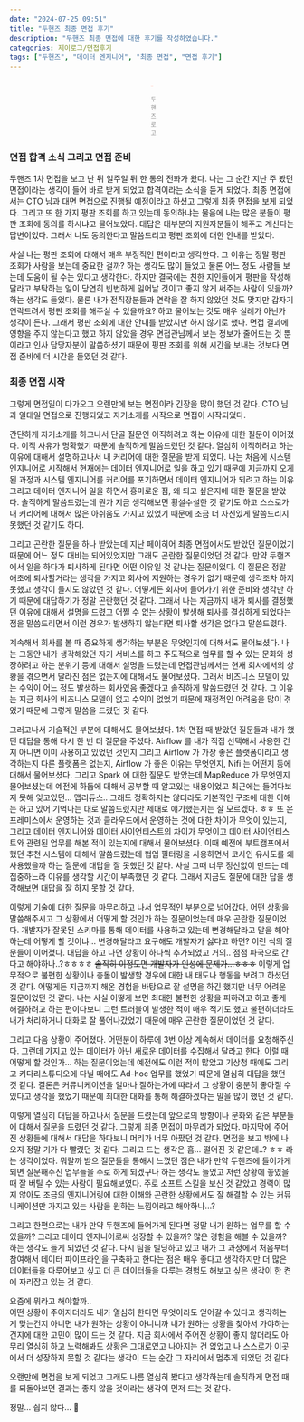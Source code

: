 ```yaml
---
date: "2024-07-25 09:51"
title: "두핸즈 최종 면접 후기"
description: "두핸즈 최종 면접에 대한 후기를 작성하였습니다."
categories: 제이로그/면접후기
tags: ["두핸즈", "데이터 엔지니어", "최종 면접", "면접 후기"]
---
```


<div style="padding: 0 250px;">
    <img src="image.png">
    <p style="font-size: 10px; text-align: center; opacity: 0.5;">두핸즈 로고</p>
</div>

### 면접 합격 소식 그리고 면접 준비

두핸즈 1차 면접을 보고 난 뒤 일주일 뒤 한 통의 전화가 왔다. 
나는 그 순간 지난 주 봤던 면접이라는 생각이 들어 바로 받게 되었고 합격이라는 소식을 듣게 되었다. 
최종 면접에서는 CTO 님과 대면 면접으로 진행될 예정이라고 하셨고 그렇게 최종 면접을 보게 되었다. 
그리고 또 한 가지 평판 조회를 하고 있는데 동의하냐는 물음에 나는 많은 분들이 평판 조회에 동의를 하시냐고 물어보았다.
대답은 대부분의 지원자분들이 해주고 계신다는 답변이었다. 그래서 나도 동의한다고 말씀드리고 평판 조회에 대한 안내를 받았다.  

사실 나는 평판 조회에 대해서 매우 부정적인 편이라고 생각한다. 그 이유는 정말 평판 조회가 사람을 보는데 중요한 걸까? 하는 생각도 많이 들었고 물론 어느 정도 사람들 보는데 도움이 될 수는 있다고 생각한다. 
하지만 결국에는 친한 지인들에게 평판을 작성해달라고 부탁하는 일이 당연히 빈번하게 일어날 것이고 좋지 않게 써주는 사람이 있을까? 하는 생각도 들었다. 물론 내가 전직장분들과 연락을 잘 하지 않았던 것도 맞지만 갑자기 연락드려서 평판 조회를 해주실 수 있을까요? 하고 물어보는 것도 매우 실례가 아닌가 생각이 든다.
그래서 평판 조회에 대한 안내를 받았지만 하지 않기로 했다. 면접 결과에 영향을 주지 않는다고 했고 하지 않았을 경우 면접관님께서 보는 정보가 줄어드는 것 뿐이라고 인사 담당자분이 말씀하셨기 때문에 평판 조회를 위해 시간을 보내는 것보다 면접 준비에 더 시간을 들였던 것 같다.  

### 최종 면접 시작

그렇게 면접일이 다가오고 오랜만에 보는 면접이라 긴장을 많이 했던 것 같다. CTO 님과 일대일 면접으로 진행되었고 자기소개를 시작으로 면접이 시작되었다.  

간단하게 자기소개를 하고나서 단골 질문인 이직하려고 하는 이유에 대한 질문이 이어졌다. 이직 사유가 명확했기 때문에 솔직하게 말씀드렸던 것 같다. 열심히 이직하려고 하는 이유에 대해서 설명하고나서 내 커리어에 대한 질문을 받게 되었다.
나는 처음에 시스템 엔지니어로 시작해서 현재에는 데이터 엔지니어로 일을 하고 있기 때문에 지금까지 오게 된 과정과 시스템 엔지니어를 커리어를 포기하면서 데이터 엔지니어가 되려고 하는 이유 그리고 데이터 엔지니어 일을 하면서 흥미로운 점, 왜 되고 싶은지에 대한 질문을 받았다.
솔직하게 말씀드렸는데 뭔가 지금 생각해보면 횡설수설한 것 같기도 하고 스스로가 내 커리어에 대해서 많은 아쉬움도 가지고 있었기 때문에 조금 더 자신있게 말씀드리지 못했던 것 같기도 하다.  

그리고 곤란한 질문을 하나 받았는데 지난 페이히어 최종 면접에서도 받았던 질문이었기 때문에 어느 정도 대비는 되어있었지만 그래도 곤란한 질문이었던 것 같다. 
만약 두핸즈에서 일을 하다가 퇴사하게 된다면 어떤 이유일 것 같냐는 질문이었다. 이 질문은 정말 애초에 퇴사할거라는 생각을 가지고 회사에 지원하는 경우가 없기 때문에 생각조차 하지 못했고 생각이 들지도 않았던 것 같다. 어떻게든 회사에 들어가기 위한 준비와 생각만 하기 때문에 대답하기가 정말 곤란했던 것 같다.
그래서 나는 지금까지 내가 퇴사를 결정했던 이유에 대해서 설명을 드렸고 어쩔 수 없는 상황이 발생해 퇴사를 결심하게 되었다는 점을 말씀드리면서 이런 경우가 발생하지 않는다면 퇴사할 생각은 없다고 말씀드렸다.    

계속해서 회사를 볼 때 중요하게 생각하는 부분은 무엇인지에 대해서도 물어보셨다. 나는 그동안 내가 생각해왔던 자기 서비스를 하고 주도적으로 업무를 할 수 있는 문화와 성장하려고 하는 분위기 등에 대해서 설명을 드렸는데 면접관님께서는 현재 회사에서의 상황을 겪으면서 달라진 점은 없는지에 대해서도 물어보셨다. 
그래서 비즈니스 모델이 있는 수익이 어느 정도 발생하는 회사였음 좋겠다고 솔직하게 말씀드렸던 것 같다. 그 이유는 지금 회사의 비즈니스 모델이 없고 수익이 없었기 때문에 재정적인 어려움을 많이 겪었기 때문에 그렇게 말씀을 드렸던 것 같다.  

그러고나서 기술적인 부분에 대해서도 물어보셨다. 1차 면접 때 받았던 질문들과 내가 했던 대답을 통해 다시 한 번 더 질문을 주셨다. Airflow 를 내가 직접 선택해서 사용한 건지 아니면 이미 사용하고 있었던 것인지 그리고 Airflow 가 가장 좋은 플랫폼이라고 생각하는지 다른 플랫폼은 없는지, Airflow 가 좋은 이유는 무엇인지, Nifi 는 어떤지 등에 대해서 물어보셨다.
그리고 Spark 에 대한 질문도 받았는데 MapReduce 가 무엇인지 물어보셨는데 예전에 하둡에 대해서 공부할 때 알고있는 내용이었고 최근에는 들여다보지 못해 잊고있던... 맵리듀스.. 그래도 정확하지는 않더라도 기본적인 구조에 대한 이해는 하고 있어 기억나는 대로 말씀드렸지만 제대로 얘기했는지는 잘 모르겠다. ㅎㅎ
또 온 프레미스에서 운영하는 것과 클라우드에서 운영하는 것에 대한 차이가 무엇이 있는지, 그리고 데이터 엔지니어와 데이터 사이언티스트의 차이가 무엇이고 데이터 사이언티스트와 관련된 업무를 해본 적이 있는지에 대해서 물어보셨다. 이때 예전에 부트캠프에서 했던 추천 시스템에 대해서 말씀드렸는데 협업 필터링을 사용하면서 코사인 유사도를 왜 사용했을까 하는 질문에 대답을 잘 못했던 것 같다.
사실 그때 너무 정신없이 만드는 데 집중하느라 이유를 생각할 시간이 부족했던 것 같다. 그래서 지금도 질문에 대한 답을 생각해보면 대답을 잘 하지 못할 것 같다.  

이렇게 기술에 대한 질문을 마무리하고 나서 업무적인 부분으로 넘어갔다. 어떤 상황을 말씀해주시고 그 상황에서 어떻게 할 것인가 하는 질문이었는데 매우 곤란한 질문이었다. 개발자가 잘못된 스키마를 통해 데이터를 사용하고 있는데 변경해달라고 말을 해야하는데 어떻게 할 것이냐... 변경해달라고 요구해도 개발자가 싫다고 하면? 이런 식의 질문들이 이어졌다.
대답을 하고 나면 상황이 하나씩 추가되었고 거의.. 점점 파국으로 간다고 해야하나..?ㅎㅎㅎㅎ <S>솔직히 이정도면 개발자가 인성에 문제가...ㅎㅎㅎ</S>  이렇게 업무적으로 불편한 상황이나 충돌이 발생할 경우에 대한 내 태도나 행동을 보려고 하셨던 것 같다. 어떻게든 지금까지 해온 경험을 바탕으로 잘 설명을 하긴 했지만 너무 어려운 질문이었던 것 같다.
나는 사실 어떻게 보면 최대한 불편한 상황을 피하려고 하고 좋게 해결하려고 하는 편이다보니 그런 트러블이 발생한 적이 매우 적기도 했고 불편하더라도 내가 처리하거나 대화로 잘 풀어나갔었기 때문에 매우 곤란한 질문이었던 것 같다.  

그리고 다음 상황이 주어졌다. 어떤분이 하루에 3번 이상 계속해서 데이터를 요청해주신다. 그런데 가지고 있는 데이터가 아닌 새로운 데이터를 수집해서 달라고 한다. 이럴 때 어떻게 할 것인가... 하는 질문이었는데 예전에도 이런 적이 많았고 기상청 때에도 그리고 키다리스튜디오에 다닐 때에도 Ad-hoc 업무를 했었기 때문에 열심히 대답을 했던 것 같다.
결론은 커뮤니케이션을 얼마나 잘하는가에 따라서 그 상황이 충분히 좋아질 수 있다고 생각을 했었기 때문에 최대한 대화를 통해 해결하겠다는 말을 많이 했던 것 같다.  

이렇게 열심히 대답을 하고나서 질문을 드렸는데 앞으로의 방향이나 문화와 같은 부분들에 대해서 질문을 드렸던 것 같다. 그렇게 최종 면접이 마무리가 되었다. 마지막에 주어진 상황들에 대해서 대답을 하다보니 머리가 너무 아팠던 것 같다. 면접을 보고 밖에 나오지 정말 기가 다 빨렸던 것 같다.
그리고 드는 생각은 흠... 떨어진 것 같은데..? ㅎㅎ 라는 생각이었다. 뭐랄까 받으 질문들을 통해서 느꼈던 점은 내가 만약 두핸즈에 들어가게 되면 질문해주신 업무들을 주로 하게 되겠구나 하는 생각도 들었고 저런 상황에 놓였을 때 잘 버틸 수 있는 사람이 필요해보였다. 
주로 소프트 스킬을 보신 것 같았고 경력이 많지 않아도 조금의 엔지니어링에 대한 이해와 곤란한 상황에서도 잘 해결할 수 있는 커뮤니케이션만 가지고 있는 사람을 원하는 느낌이라고 해야하나...?  

그리고 한편으로는 내가 만약 두핸즈에 들어가게 된다면 정말 내가 원하는 업무를 할 수 있을까? 그리고 데이터 엔지니어로써 성장할 수 있을까? 많은 경험을 해볼 수 있을까? 하는 생각도 들게 되었던 것 같다. 
다시 팀을 빌딩하고 있고 내가 그 과정에서 처음부터 참여해서 데이터 파이프라인을 구축하고 한다는 점은 매우 좋다고 생각하지만 더 많은 데이터들을 다루어보고 싶고 더 큰 데이터들을 다루는 경험도 해보고 싶은 생각이 한 켠에 자리잡고 있는 것 같다.  

요즘에 뭐라고 해야할까..  
어떤 상황이 주어지더라도 내가 열심히 한다면 무엇이라도 얻어갈 수 있다고 생각하는 게 맞는건지 아니면 내가 원하는 상황이 아니니까 내가 원하는 상황을 찾아서 가야하는 건지에 대한 고민이 많이 드는 것 같다.
지금 회사에서 주어진 상황이 좋지 않더라도 아무리 열심히 하고 노력해봐도 상황은 그대로였고 나아지는 건 없었고 나 스스로가 이곳에서 더 성장하지 못할 것 같다는 생각이 드는 순간 그 자리에서 멈추게 되었던 것 같다.  

오랜만에 면접을 보게 되었고 그래도 나름 열심히 봤다고 생각하는데 솔직하게 면접 때를 되돌아보면 결과는 좋지 않을 것이라는 생각이 먼저 드는 것 같다.   

정말... 쉽지 않다... 🤣
